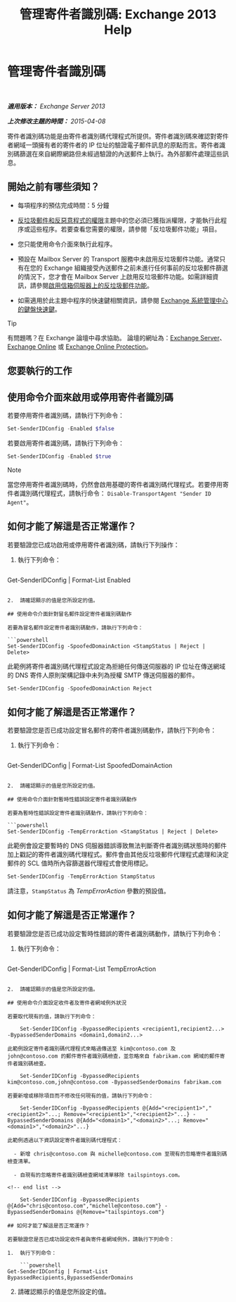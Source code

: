 ﻿---
title: '管理寄件者識別碼: Exchange 2013 Help'
TOCTitle: 管理寄件者識別碼
ms:assetid: 2e7b646a-8a66-4be7-a7c1-0bd43bb79a5b
ms:mtpsurl: https://technet.microsoft.com/zh-tw/library/Aa997136(v=EXCHG.150)
ms:contentKeyID: 50472910
ms.date: 05/21/2018
mtps_version: v=EXCHG.150
ms.translationtype: MT
---

# 管理寄件者識別碼

 

_**適用版本：** Exchange Server 2013_

_**上次修改主題的時間：** 2015-04-08_

寄件者識別碼功能是由寄件者識別碼代理程式所提供。寄件者識別碼來確認對寄件者網域一頭擁有者的寄件者的 IP 位址的驗證電子郵件訊息的原點而言。寄件者識別碼篩選在來自網際網路但未經過驗證的內送郵件上執行。為外部郵件處理這些訊息。

## 開始之前有哪些須知？

  - 每項程序的預估完成時間：5 分鐘

  - [反垃圾郵件和反惡意程式的權限](anti-spam-and-anti-malware-permissions-exchange-2013-help.md)主題中的您必須已獲指派權限，才能執行此程序或這些程序。若要查看您需要的權限，請參閱「反垃圾郵件功能」項目。

  - 您只能使用命令介面來執行此程序。

  - 預設在 Mailbox Server 的 Transport 服務中未啟用反垃圾郵件功能。通常只有在您的 Exchange 組織接受內送郵件之前未進行任何事前的反垃圾郵件篩選的情況下，您才會在 Mailbox Server 上啟用反垃圾郵件功能。如需詳細資訊，請參閱[啟用信箱伺服器上的反垃圾郵件功能](enable-anti-spam-functionality-on-mailbox-servers-exchange-2013-help.md)。

  - 如需適用於此主題中程序的快速鍵相關資訊，請參閱 [Exchange 系統管理中心的鍵盤快速鍵](keyboard-shortcuts-in-the-exchange-admin-center-exchange-online-protection-help.md)。


> [!TIP]  
> 有問題嗎？在 Exchange 論壇中尋求協助。 論壇的網址為：<a href="https://go.microsoft.com/fwlink/p/?linkid=60612">Exchange Server</a>、 <a href="https://go.microsoft.com/fwlink/p/?linkid=267542">Exchange Online</a> 或 <a href="https://go.microsoft.com/fwlink/p/?linkid=285351">Exchange Online Protection</a>。




## 您要執行的工作

## 使用命令介面來啟用或停用寄件者識別碼

若要停用寄件者識別碼，請執行下列命令：

```powershell
Set-SenderIDConfig -Enabled $false
```

若要啟用寄件者識別碼，請執行下列命令：

```powershell
Set-SenderIDConfig -Enabled $true
```


> [!NOTE]  
> 當您停用寄件者識別碼時，仍然會啟用基礎的寄件者識別碼代理程式。若要停用寄件者識別碼代理程式，請執行命令： <code>Disable-TransportAgent &quot;Sender ID Agent&quot;</code>。




## 如何才能了解這是否正常運作？

若要驗證您已成功啟用或停用寄件者識別碼，請執行下列操作：

1.  執行下列命令：
    
    ```powershell
Get-SenderIDConfig | Format-List Enabled
```

2.  請確認顯示的值是您所設定的值。

## 使用命令介面針對冒名郵件設定寄件者識別碼動作

若要為冒名郵件設定寄件者識別碼動作，請執行下列命令：

```powershell
Set-SenderIDConfig -SpoofedDomainAction <StampStatus | Reject | Delete>
```

此範例將寄件者識別碼代理程式設定為拒絕任何傳送伺服器的 IP 位址在傳送網域的 DNS 寄件人原則架構記錄中未列為授權 SMTP 傳送伺服器的郵件。

```powershell
Set-SenderIDConfig -SpoofedDomainAction Reject
```

## 如何才能了解這是否正常運作？

若要驗證您是否已成功設定冒名郵件的寄件者識別碼動作，請執行下列命令：

1.  執行下列命令：
    
    ```powershell
Get-SenderIDConfig | Format-List SpoofedDomainAction
```

2.  請確認顯示的值是您所設定的值。

## 使用命令介面針對暫時性錯誤設定寄件者識別碼動作

若要為暫時性錯誤設定寄件者識別碼動作，請執行下列命令：

```powershell
Set-SenderIDConfig -TempErrorAction <StampStatus | Reject | Delete>
```

此範例會設定要暫時的 DNS 伺服器錯誤導致無法判斷寄件者識別碼狀態時的郵件加上戳記的寄件者識別碼代理程式。郵件會由其他反垃圾郵件代理程式處理和決定郵件的 SCL 值時所內容篩選器代理程式會使用標記。

```powershell
Set-SenderIDConfig -TempErrorAction StampStatus
```

請注意，`StampStatus` 為 *TempErrorAction* 參數的預設值。

## 如何才能了解這是否正常運作？

若要驗證您是否已成功設定暫時性錯誤的寄件者識別碼動作，請執行下列命令：

1.  執行下列命令：
    
    ```powershell
Get-SenderIDConfig | Format-List TempErrorAction
```

2.  請確認顯示的值是您所設定的值。

## 使用命令介面設定收件者及寄件者網域例外狀況

若要取代現有的值，請執行下列命令：

    Set-SenderIDConfig -BypassedRecipients <recipient1,recipient2...> -BypassedSenderDomains <domain1,domain2...>

此範例設定寄件者識別碼代理程式來略過傳送至 kim@contoso.com 及 john@contoso.com 的郵件寄件者識別碼檢查，並忽略來自 fabrikam.com 網域的郵件寄件者識別碼檢查。

    Set-SenderIDConfig -BypassedRecipients kim@contoso.com,john@contoso.com -BypassedSenderDomains fabrikam.com

若要新增或移除項目而不修改任何現有的值，請執行下列命令：

    Set-SenderIDConfig -BypassedRecipients @{Add="<recipient1>","<recipient2>"...; Remove="<recipient1>","<recipient2>"...} -BypassedSenderDomains @{Add="<domain1>","<domain2>"...; Remove="<domain1>","<domain2>"...}

此範例透過以下資訊設定寄件者識別碼代理程式：

  - 新增 chris@contoso.com 與 michelle@contoso.com 至現有的忽略寄件者識別碼檢查清單。

  - 自現有的忽略寄件者識別碼檢查網域清單移除 tailspintoys.com。

<!-- end list -->

    Set-SenderIDConfig -BypassedRecipients @{Add="chris@contoso.com","michelle@contoso.com"} -BypassedSenderDomains @{Remove="tailspintoys.com"}

## 如何才能了解這是否正常運作？

若要驗證您是否已成功設定收件者與寄件者網域例外，請執行下列命令：

1.  執行下列命令：
    
    ```powershell
Get-SenderIDConfig | Format-List BypassedRecipients,BypassedSenderDomains
```

2.  請確認顯示的值是您所設定的值。

